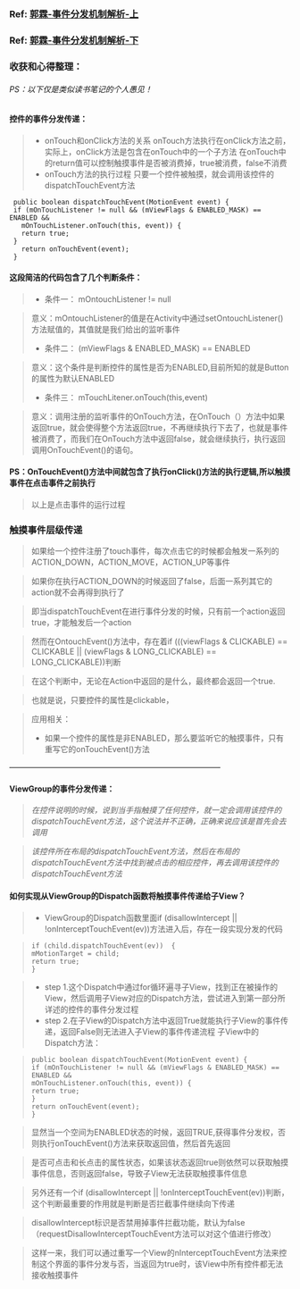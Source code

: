### Ref: [郭霖-事件分发机制解析-上](http://blog.csdn.net/guolin_blog/article/details/9097463/)
### Ref: [郭霖-事件分发机制解析-下](http://blog.csdn.net/guolin_blog/article/details/9153747)

### 收获和心得整理：
###### PS：以下仅是类似读书笔记的个人愚见！
#### 控件的事件分发传递：
> * onTouch和onClick方法的关系
> onTouch方法执行在onClick方法之前，
> 实际上，onClick方法是包含在onTouch中的一个子方法
> 在onTouch中的return值可以控制触摸事件是否被消费掉，true被消费，false不消费
> *	onTouch方法的执行过程
> 只要一个控件被触摸，就会调用该控件的dispatchTouchEvent方法

` public boolean dispatchTouchEvent(MotionEvent event) {`  
` if (mOnTouchListener != null && (mViewFlags & ENABLED_MASK) == ENABLED &&`  
`   mOnTouchListener.onTouch(this, event)) {`  
`   return true;`  
` }`  
`   return onTouchEvent(event);`  
` }`  

#### 这段简洁的代码包含了几个判断条件：
> * 条件一： mOntouchListener != null

> 意义：mOntouchListener的值是在Activity中通过setOntouchListener()方法赋值的，其值就是我们给出的监听事件
> * 条件二： (mViewFlags & ENABLED_MASK) == ENABLED

> 意义：这个条件是判断控件的属性是否为ENABLED,目前所知的就是Button的属性为默认ENABLED
> * 条件三： mTouchLitener.onTouch(this,event)

> 意义：调用注册的监听事件的OnTouch方法，在OnTouch（）方法中如果返回true，就会使得整个方法返回true，不再继续执行下去了，也就是事件被消费了，而我们在OnTouch方法中返回false，就会继续执行，执行返回调用OnTouchEvent()的语句。

#### PS：OnTouchEvent()方法中间就包含了执行onClick()方法的执行逻辑,所以触摸事件在点击事件之前执行

> 以上是点击事件的运行过程

### 触摸事件层级传递
> 如果给一个控件注册了touch事件，每次点击它的时候都会触发一系列的ACTION_DOWN，ACTION_MOVE，ACTION_UP等事件

> 如果你在执行ACTION_DOWN的时候返回了false，后面一系列其它的action就不会再得到执行了

> 即当dispatchTouchEvent在进行事件分发的时候，只有前一个action返回true，才能触发后一个action

> 然而在OntouchEvent()方法中，存在着if (((viewFlags & CLICKABLE) == CLICKABLE || (viewFlags & LONG_CLICKABLE) == LONG_CLICKABLE))判断

> 在这个判断中，无论在Action中返回的是什么，最终都会返回一个true. 

> 也就是说，只要控件的属性是clickable，

> 应用相关：
> *  如果一个控件的属性是非ENABLED，那么要监听它的触摸事件，只有重写它的onTouchEvent()方法

———————————————————————————
#### ViewGroup的事件分发传递：

> *在控件说明的时候，说到当手指触摸了任何控件，就一定会调用该控件的dispatchTouchEvent方法，这个说法并不正确，正确来说应该是首先会去调用*

> *该控件所在布局的dispatchTouchEvent方法，然后在布局的dispatchTouchEvent方法中找到被点击的相应控件，再去调用该控件的dispatchTouchEvent方法*

#### 如何实现从ViewGroup的Dispatch函数将触摸事件传递给子View？
> * ViewGroup的Dispatch函数里面if (disallowIntercept || !onInterceptTouchEvent(ev))方法进入后，存在一段实现分发的代码

> `if (child.dispatchTouchEvent(ev))  {`   
>     `mMotionTarget = child;`    
>     `return true;`    
> `}`

> * step 1.这个Dispatch中通过for循环遍寻子View，找到正在被操作的View，然后调用子View对应的Dispatch方法，尝试进入到第一部分所详述的控件的事件分发过程
> * step 2.在子View的Dispatch方法中返回True就能执行子View的事件传递，返回False则无法进入子View的事件传递流程
> 子View中的Dispatch方法：

> `public boolean dispatchTouchEvent(MotionEvent event) {`  
>   `if (mOnTouchListener != null && (mViewFlags & ENABLED_MASK) == ENABLED &&`  
>       `mOnTouchListener.onTouch(this, event)) {`  
>       `return true;`  
>     `}`  
>     `return onTouchEvent(event);`  
>  `}`  

> 显然当一个空间为ENABLED状态的时候，返回TRUE,获得事件分发权，否则执行onTouchEvent()方法来获取返回值，然后首先返回

> 是否可点击和长点击的属性状态，如果该状态返回true则依然可以获取触摸事件信息，否则返回false，导致子View无法获取触摸事件信息

> 另外还有一个if (disallowIntercept || !onInterceptTouchEvent(ev))判断，这个判断最重要的作用就是判断是否拦截事件继续向下传递

> disallowIntercept标识是否禁用掉事件拦截功能，默认为false（requestDisallowInterceptTouchEvent方法可以对这个值进行修改）

> 这样一来，我们可以通过重写一个View的nInterceptTouchEvent方法来控制这个界面的事件分发与否，当返回为true时，该View中所有控件都无法接收触摸事件

